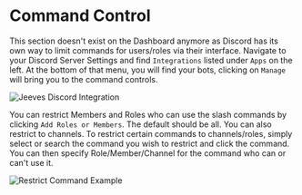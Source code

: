 # Command Control

This section doesn't exist on the Dashboard anymore as Discord has its own way to limit commands for users/roles via their interface. Navigate to your Discord Server Settings and find `Integrations` listed under `Apps` on the left. At the bottom of that menu, you will find your bots, clicking on `Manage` will bring you to the command controls. 

![Jeeves Discord Integration](../../img/jeeves-integration.PNG "jeeves-integration!")

You can restrict Members and Roles who can use the slash commands by clicking `Add Roles or Members`. The default should be all. You can also restrict to channels. To restrict certain commands to channels/roles, simply select or search the command you wish to restrict and click the command. You can then specify Role/Member/Channel for the command who can or can't use it.

![Restrict Command Example](../../img/restrict-command.PNG "restrict-command!")
